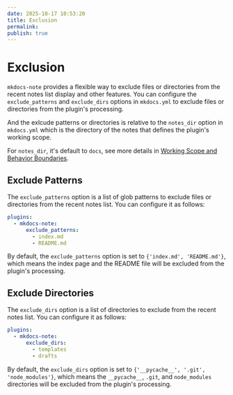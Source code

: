 ```yaml
---
date: 2025-10-17 10:53:20
title: Exclusion
permalink: 
publish: true
---
```


# Exclusion

`mkdocs-note` provides a flexible way to exclude files or directories from the recent notes list display and other features. You can configure the `exclude_patterns` and `exclude_dirs` options in `mkdocs.yml` to exclude files or directories from the plugin's processing.

And the exlcude patterns or directories is relative to the `notes_dir` option in `mkdocs.yml` which is the directory of the notes that defines the plugin's working scope. 

For `notes_dir`, it's default to `docs`, see more details in [Working Scope and Behavior Boundaries]().

## Exclude Patterns

The `exclude_patterns` option is a list of glob patterns to exclude files or directories from the recent notes list. You can configure it as follows:

```yaml
plugins:
  - mkdocs-note:
      exclude_patterns:
        - index.md
        - README.md
```

By default, the `exclude_patterns` option is set to `{'index.md', 'README.md'}`, which means the index page and the README file will be excluded from the plugin's processing.

## Exclude Directories

The `exclude_dirs` option is a list of directories to exclude from the recent notes list. You can configure it as follows:

```yaml
plugins:
  - mkdocs-note:
      exclude_dirs:
        - templates
        - drafts
```

By default, the `exclude_dirs` option is set to `{'__pycache__', '.git', 'node_modules'}`, which means the `__pycache__`, `.git`, and `node_modules` directories will be excluded from the plugin's processing.
